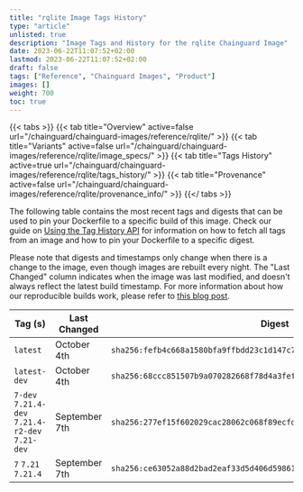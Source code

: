```yaml
---
title: "rqlite Image Tags History"
type: "article"
unlisted: true
description: "Image Tags and History for the rqlite Chainguard Image"
date: 2023-06-22T11:07:52+02:00
lastmod: 2023-06-22T11:07:52+02:00
draft: false
tags: ["Reference", "Chainguard Images", "Product"]
images: []
weight: 700
toc: true
---
```


{{< tabs >}}
{{< tab title="Overview" active=false url="/chainguard/chainguard-images/reference/rqlite/" >}}
{{< tab title="Variants" active=false url="/chainguard/chainguard-images/reference/rqlite/image_specs/" >}}
{{< tab title="Tags History" active=true url="/chainguard/chainguard-images/reference/rqlite/tags_history/" >}}
{{< tab title="Provenance" active=false url="/chainguard/chainguard-images/reference/rqlite/provenance_info/" >}}
{{</ tabs >}}

The following table contains the most recent tags and digests that can be used to pin your Dockerfile to a specific build of this image. Check our guide on [Using the Tag History API](/chainguard/chainguard-images/using-the-tag-history-api/) for information on how to fetch all tags from an image and how to pin your Dockerfile to a specific digest.

Please note that digests and timestamps only change when there is a change to the image, even though images are rebuilt every night. The "Last Changed" column indicates when the image was last modified, and doesn't always reflect the latest build timestamp. For more information about how our reproducible builds work, please refer to [this blog post](https://www.chainguard.dev/unchained/reproducing-chainguards-reproducible-image-builds).

| Tag (s)                                          | Last Changed  | Digest                                                                    |
|--------------------------------------------------|---------------|---------------------------------------------------------------------------|
|  `latest`                                        | October 4th   | `sha256:fefb4c668a1580bfa9ffbdd23c1d147c7db05300da1fdcac3e7bde93d007e013` |
|  `latest-dev`                                    | October 4th   | `sha256:68ccc851507b9a070282668f78d4a3fef23fa5a62ce6f8d4a616378f8879f7eb` |
|  `7-dev` `7.21.4-dev` `7.21.4-r2-dev` `7.21-dev` | September 7th | `sha256:277ef15f602029cac28062c068f89ecfd38199e5ad9141fc3900569b0baf5763` |
|  `7` `7.21` `7.21.4`                             | September 7th | `sha256:ce63052a88d2bad2eaf33d5d406d598617f771ddc1c08980a9c9ae579b06abff` |

